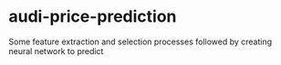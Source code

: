 # audi-price-prediction
Some feature extraction and selection processes followed by creating neural network to predict
